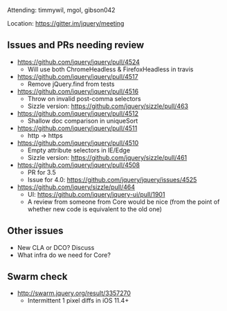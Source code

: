 Attending: timmywil, mgol, gibson042

Location: https://gitter.im/jquery/meeting

## Issues and PRs needing review
* https://github.com/jquery/jquery/pull/4524
  - Will use both ChromeHeadless & FirefoxHeadless in travis
* https://github.com/jquery/jquery/pull/4517
  - Remove jQuery.find from tests
* https://github.com/jquery/jquery/pull/4516
  - Throw on invalid post-comma selectors
  - Sizzle version: https://github.com/jquery/sizzle/pull/463 
* https://github.com/jquery/jquery/pull/4512
  - Shallow doc comparison in uniqueSort
* https://github.com/jquery/jquery/pull/4511
  - http -> https
* https://github.com/jquery/jquery/pull/4510
  - Empty attribute selectors in IE/Edge
  - Sizzle version: https://github.com/jquery/sizzle/pull/461 
* https://github.com/jquery/jquery/pull/4508
  - PR for 3.5
  - Issue for 4.0: https://github.com/jquery/jquery/issues/4525
* https://github.com/jquery/sizzle/pull/464
  - UI: https://github.com/jquery/jquery-ui/pull/1901
  - A review from someone from Core would be nice (from the point of whether new code is equivalent to the old one)

## Other issues
* New CLA or DCO? Discuss
* What infra do we need for Core?

## Swarm check
* http://swarm.jquery.org/result/3357270
  - Intermittent 1 pixel diffs in iOS 11.4+
